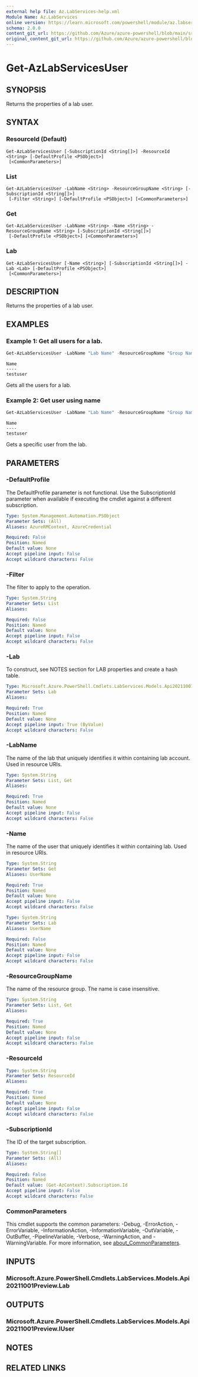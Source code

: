 ```yaml
---
external help file: Az.LabServices-help.xml
Module Name: Az.LabServices
online version: https://learn.microsoft.com/powershell/module/az.labservices/get-azlabservicesuser
schema: 2.0.0
content_git_url: https://github.com/Azure/azure-powershell/blob/main/src/LabServices/LabServices/help/Get-AzLabServicesUser.md
original_content_git_url: https://github.com/Azure/azure-powershell/blob/main/src/LabServices/LabServices/help/Get-AzLabServicesUser.md
---
```


# Get-AzLabServicesUser

## SYNOPSIS
Returns the properties of a lab user.

## SYNTAX

### ResourceId (Default)
```
Get-AzLabServicesUser [-SubscriptionId <String[]>] -ResourceId <String> [-DefaultProfile <PSObject>]
 [<CommonParameters>]
```

### List
```
Get-AzLabServicesUser -LabName <String> -ResourceGroupName <String> [-SubscriptionId <String[]>]
 [-Filter <String>] [-DefaultProfile <PSObject>] [<CommonParameters>]
```

### Get
```
Get-AzLabServicesUser -LabName <String> -Name <String> -ResourceGroupName <String> [-SubscriptionId <String[]>]
 [-DefaultProfile <PSObject>] [<CommonParameters>]
```

### Lab
```
Get-AzLabServicesUser [-Name <String>] [-SubscriptionId <String[]>] -Lab <Lab> [-DefaultProfile <PSObject>]
 [<CommonParameters>]
```

## DESCRIPTION
Returns the properties of a lab user.

## EXAMPLES

### Example 1: Get all users for a lab.
```powershell
Get-AzLabServicesUser -LabName "Lab Name" -ResourceGroupName "Group Name"
```

```output
Name
----
testuser
```

Gets all the users for a lab.

### Example 2: Get user using name
```powershell
Get-AzLabServicesUser -LabName "Lab Name" -ResourceGroupName "Group Name" -Name "testuser"
```

```output
Name
----
testuser
```

Gets a specific user from the lab.

## PARAMETERS

### -DefaultProfile
The DefaultProfile parameter is not functional.
Use the SubscriptionId parameter when available if executing the cmdlet against a different subscription.

```yaml
Type: System.Management.Automation.PSObject
Parameter Sets: (All)
Aliases: AzureRMContext, AzureCredential

Required: False
Position: Named
Default value: None
Accept pipeline input: False
Accept wildcard characters: False
```

### -Filter
The filter to apply to the operation.

```yaml
Type: System.String
Parameter Sets: List
Aliases:

Required: False
Position: Named
Default value: None
Accept pipeline input: False
Accept wildcard characters: False
```

### -Lab
To construct, see NOTES section for LAB properties and create a hash table.

```yaml
Type: Microsoft.Azure.PowerShell.Cmdlets.LabServices.Models.Api20211001Preview.Lab
Parameter Sets: Lab
Aliases:

Required: True
Position: Named
Default value: None
Accept pipeline input: True (ByValue)
Accept wildcard characters: False
```

### -LabName
The name of the lab that uniquely identifies it within containing lab account.
Used in resource URIs.

```yaml
Type: System.String
Parameter Sets: List, Get
Aliases:

Required: True
Position: Named
Default value: None
Accept pipeline input: False
Accept wildcard characters: False
```

### -Name
The name of the user that uniquely identifies it within containing lab.
Used in resource URIs.

```yaml
Type: System.String
Parameter Sets: Get
Aliases: UserName

Required: True
Position: Named
Default value: None
Accept pipeline input: False
Accept wildcard characters: False
```

```yaml
Type: System.String
Parameter Sets: Lab
Aliases: UserName

Required: False
Position: Named
Default value: None
Accept pipeline input: False
Accept wildcard characters: False
```

### -ResourceGroupName
The name of the resource group.
The name is case insensitive.

```yaml
Type: System.String
Parameter Sets: List, Get
Aliases:

Required: True
Position: Named
Default value: None
Accept pipeline input: False
Accept wildcard characters: False
```

### -ResourceId

```yaml
Type: System.String
Parameter Sets: ResourceId
Aliases:

Required: True
Position: Named
Default value: None
Accept pipeline input: False
Accept wildcard characters: False
```

### -SubscriptionId
The ID of the target subscription.

```yaml
Type: System.String[]
Parameter Sets: (All)
Aliases:

Required: False
Position: Named
Default value: (Get-AzContext).Subscription.Id
Accept pipeline input: False
Accept wildcard characters: False
```

### CommonParameters
This cmdlet supports the common parameters: -Debug, -ErrorAction, -ErrorVariable, -InformationAction, -InformationVariable, -OutVariable, -OutBuffer, -PipelineVariable, -Verbose, -WarningAction, and -WarningVariable. For more information, see [about_CommonParameters](http://go.microsoft.com/fwlink/?LinkID=113216).

## INPUTS

### Microsoft.Azure.PowerShell.Cmdlets.LabServices.Models.Api20211001Preview.Lab

## OUTPUTS

### Microsoft.Azure.PowerShell.Cmdlets.LabServices.Models.Api20211001Preview.IUser

## NOTES

## RELATED LINKS
